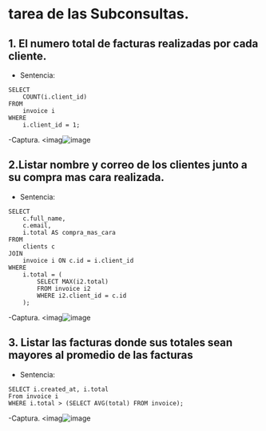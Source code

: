 # tarea de las Subconsultas.
## 1. El numero total de facturas realizadas por cada cliente.
 - Sentencia:
```
SELECT 
    COUNT(i.client_id)
FROM 
    invoice i
WHERE 
    i.client_id = 1;

````
-Captura.
<imag![image](https://github.com/micaelabar/TCS12---Subconsultas/assets/148156209/358e05d5-d22b-483d-8215-63f8b2e2e2d7)

## 2.Listar nombre y correo de los clientes junto a su compra mas cara realizada.
 - Sentencia:
```
SELECT 
    c.full_name,
    c.email,
    i.total AS compra_mas_cara
FROM 
    clients c
JOIN
    invoice i ON c.id = i.client_id 
WHERE 
    i.total = ( 
        SELECT MAX(i2.total)
        FROM invoice i2
        WHERE i2.client_id = c.id
    );
````
-Captura.
<imag![image](https://github.com/micaelabar/TCS12---Subconsultas/assets/148156209/ba4d9915-f93a-4184-b39b-33934473c207)

## 3. Listar las facturas donde sus totales sean mayores al promedio de las facturas
 - Sentencia:
```
SELECT i.created_at, i.total
From invoice i
WHERE i.total > (SELECT AVG(total) FROM invoice);
````
-Captura.
<imag![image](https://github.com/micaelabar/TCS12---Subconsultas/assets/148156209/e00fb228-4c71-4559-95b7-5675acfa1b9b)





